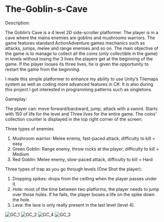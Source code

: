 # The-Goblin-s-Cave
Description:

The Goblin’s Cave is a 4 level 2D side-scroller platformer. The player is in a cave where the mains enemies are goblins and mushrooms warriors. The game features standard ActionAdventure games mechanics such as attacks, jumps, melee and range enemies and so on. The main objective of the game is to manage to collect all the coins (only collectible in the game) in levels without losing the 3 lives the players get at the beginning of the game. If the player looses its three lives, he is given the opportunity to restart the game from the beginning.

I made this simple platformer to enhance my ability to use Unity’s Tilemaps system as well as coding more advanced features in C#. It is also during this project I got interested in programming patterns such as singletons. 

Gameplay: 

The player can: move forward/backward, jump, attack with a sword. 
Starts with 150 of life for the level and Three lives for the entire game.
The coins' collection counter is displayed in the top right corner of the screen.

Three types of enemies
1. Mushroom warrior: Melee enemy, fast-paced attack, difficulty to kill = easy
2. Green Goblin: Range enemy, throw rocks at the player, difficulty to kill = Medium
3. Red Goblin: Melee enemy, slow-paced attack, difficulty to kill = Hard

Three types of trap as you go through levels (One Shot the player):
1. Dropping spikes: drops from the ceilling when the player passes under it.
2. Hole: most of the time between two platforms, the player needs to jump over those holes. If he fails, the player looses a life on the spike down the hole.
3. Lava: the lava is only really present in the last level (level 4).

![GC_1](https://user-images.githubusercontent.com/66731438/99870516-fe29ff80-2c16-11eb-82f7-02ea5c5aca24.PNG)
![GC_2](https://user-images.githubusercontent.com/66731438/99870518-ff5b2c80-2c16-11eb-878e-45569369b5f1.PNG)
![GC_4](https://user-images.githubusercontent.com/66731438/99870520-fff3c300-2c16-11eb-8e26-b6d114279179.PNG)
![GC_3](https://user-images.githubusercontent.com/66731438/99870519-fff3c300-2c16-11eb-8452-3baa10aa9173.PNG)
